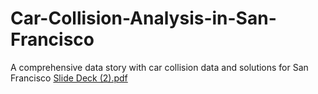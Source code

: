 # Car-Collision-Analysis-in-San-Francisco
A comprehensive data story with car collision data and solutions for San Francisco
[Slide Deck (2).pdf](https://github.com/user-attachments/files/17724267/Slide.Deck.2.pdf)
